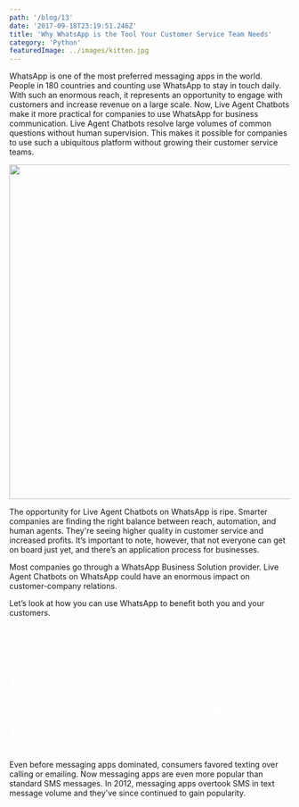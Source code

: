 ```yaml
---
path: '/blog/13'
date: '2017-09-18T23:19:51.246Z'
title: 'Why WhatsApp is the Tool Your Customer Service Team Needs'
category: 'Python'
featuredImage: ../images/kitten.jpg
---
```


WhatsApp is one of the most preferred messaging apps in the world. People in 180 countries and counting use WhatsApp to stay in touch daily. With such an enormous reach, it represents an opportunity to engage with customers and increase revenue on a large scale. Now, Live Agent Chatbots make it more practical for companies to use WhatsApp for business communication. Live Agent Chatbots resolve large volumes of common questions without human supervision. This makes it possible for companies to use such a ubiquitous platform without growing their customer service teams.

<img width="600" src='https://octodex.github.com/images/yaktocat.png'></img>

The opportunity for Live Agent Chatbots on WhatsApp is ripe. Smarter companies are finding the right balance between reach, automation, and human agents. They're seeing higher quality in customer service and increased profits. It’s important to note, however, that not everyone can get on board just yet, and there’s an application process for businesses.

Most companies go through a WhatsApp Business Solution provider. Live Agent Chatbots on WhatsApp could have an enormous impact on customer-company relations.

Let’s look at how you can use WhatsApp to benefit both you and your customers.

<h1 style="font-family:Heebo; line-height:45px; color:white; font-size: 34px; padding-top:50px;" >Enhancing your customer experience with WhatsApp for Business Communication</h1>

Even before messaging apps dominated, consumers favored texting over calling or emailing. Now messaging apps are even more popular than standard SMS messages. In 2012, messaging apps overtook SMS in text message volume and they've since continued to gain popularity.
